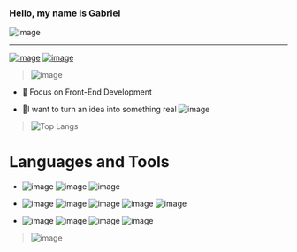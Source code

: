 ### Hello, my name is Gabriel
![image](https://user-images.githubusercontent.com/84210050/126929740-f2932660-b8ff-4581-a7ea-b54f8e954e26.png)
<hr>

<a href="https://www.linkedin.com/in/gabriel-claudino-marinho-b88823179/"> ![image](https://user-images.githubusercontent.com/84210050/126931596-6fd671d5-7563-4289-8cbe-e647bffb668d.png)</a>
<a href="mailto:gabriel.cmunivos@protonmail.com"> ![image](https://user-images.githubusercontent.com/84210050/126931575-1421d179-7e0d-490f-9561-d7e550f34a6b.png) </a>

> ![image](https://i.pinimg.com/originals/68/92/23/689223b7c3b904639f0cc05b970315f6.gif) 

- 🎯 Focus on Front-End Development

- 💭I want to turn an idea into something real ![image](https://user-images.githubusercontent.com/84210050/126935626-75a04931-2940-404f-a9fb-696590576a3b.png)

> ![Top Langs](https://github-readme-stats.vercel.app/api/top-langs/?username=Marincor&theme=gotham)

# Languages and Tools
- ![image](https://user-images.githubusercontent.com/84210050/126933791-ad829618-0f59-44ff-92ff-7c8fccdefea7.png) ![image](https://user-images.githubusercontent.com/84210050/126933808-3a6cd802-d246-4c8c-8863-6f6e36f21c70.png) ![image](https://user-images.githubusercontent.com/84210050/126933834-e9d3aaf1-55de-4ae1-a6c8-f8d238776ba3.png)



- ![image](https://user-images.githubusercontent.com/84210050/126935822-4167101e-18ef-4275-860b-c3bf20438e88.png) ![image](https://user-images.githubusercontent.com/84210050/126935894-eb6e395b-0cdd-46d9-be50-4783826c51e5.png) ![image](https://user-images.githubusercontent.com/84210050/126936109-9d8d12dc-d395-430d-b119-5040279a7e2e.png)  ![image](https://user-images.githubusercontent.com/84210050/126936042-bbbcac1c-0b3a-44e4-b903-101be843e3c3.png) ![image](https://user-images.githubusercontent.com/84210050/126936218-358d8af4-9152-4a25-9231-8d174bfea289.png)


- ![image](https://user-images.githubusercontent.com/84210050/127054232-2e4d4f49-a5b4-488c-a5cc-919f07d86b0e.png) ![image](https://user-images.githubusercontent.com/84210050/127054273-56ce9a84-fd82-4925-958f-fcd4983caa90.png) ![image](https://user-images.githubusercontent.com/84210050/127054317-3e7bec6d-706d-46fd-866b-5aed6a66ee64.png) ![image](https://user-images.githubusercontent.com/84210050/127054582-0e4234e2-06fd-46bd-bfb8-1a3f2ecd0799.png)












> ![image](https://media.tenor.com/images/ef21d578e618dcc2278a55e024aaa20b/tenor.gif) 



<!--
**Marincor/Marincor** is a ✨ _special_ ✨ repository because its `README.md` (this file) appears on your GitHub profile.

Here are some ideas to get you started:

- 🔭 I’m currently working on ...
- 🌱 I’m currently learning ...
- 👯 I’m looking to collaborate on ...
- 🤔 I’m looking for help with ...
- 💬 Ask me about ...
- 📫 How to reach me: ...
- 😄 Pronouns: ...
- ⚡ Fun fact: ...
-->
